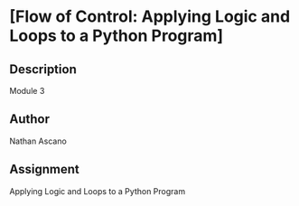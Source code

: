 # [Flow of Control: Applying Logic and Loops to a Python Program]

## Description
Module 3

## Author
Nathan Ascano

## Assignment
Applying Logic and Loops to a Python Program